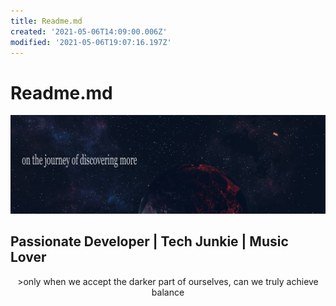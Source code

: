 ```yaml
---
title: Readme.md
created: '2021-05-06T14:09:00.006Z'
modified: '2021-05-06T19:07:16.197Z'
---
```


# Readme.md

![Image](https://github.com/c0der4t/c0der4t/blob/main/img/hero.png)

## Passionate Developer | Tech Junkie | Music Lover

<center>
<markdown>
>only when we accept the darker part of ourselves, can we truly achieve balance
</markdown>
</center>
